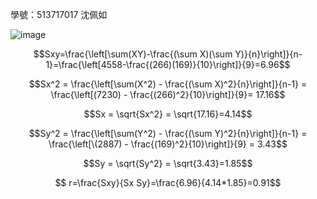 學號：513717017 沈佩如

![image](https://github.com/user-attachments/assets/71aad8de-8683-4332-ad92-f059e347ba72)

$$Sxy=\frac{\left[\sum(XY)-\frac{(\sum X)(\sum Y)}{n}\right]}{n-1}=\frac{\left[4558-\frac{(266)(169)}{10}\right]}{9}=6.96$$

$$Sx^2 = \frac{\left[\sum(X^2) - \frac{(\sum X)^2}{n}\right]}{n-1} =  \frac{\left[(7230) - \frac{(266)^2}{10}\right]}{9}= 17.16$$

$$Sx = \sqrt{Sx^2} = \sqrt{17.16}=4.14$$

$$Sy^2 = \frac{\left[\sum(Y^2) - \frac{(\sum Y)^2}{n}\right]}{n-1}  = \frac{\left[\(2887) - \frac{(169)^2}{10}\right]}{9} = 3.43$$

$$Sy = \sqrt{Sy^2} = \sqrt{3.43}=1.85$$

$$ r=\frac{Sxy}{Sx Sy}=\frac{6.96}{4.14*1.85}=0.91$$
